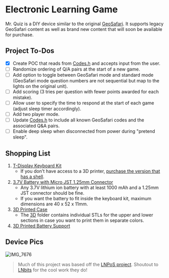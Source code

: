 # Electronic Learning Game
Mr. Quiz is a DIY device similar to the original [GeoSafari](https://en.wikipedia.org/wiki/GeoSafari). It supports legacy GeoSafari content as well as brand new content that will soon be available for purchase.

## Project To-Dos
- [x] Create POC that reads from [Codes.h](Codes.h) and accepts input from the user.
- [ ] Randomize ordering of Q/A pairs at the start of a new game.
- [ ] Add option to toggle between GeoSafari mode and standard mode (GeoSafari mode question numbers are not sequential but map to the lights on the original unit).
- [ ] Add scoring (3 tries per question with fewer points awarded for each mistake).
- [ ] Allow user to specify the time to respond at the start of each game (adjust sleep timer accordingly).
- [ ] Add two player mode.
- [ ] Update [Codes.h](Codes.h) to include all known GeoSafari codes and the associated Q&A pairs.
- [ ] Enable deep sleep when disconnected from power during "pretend sleep".

## Shopping List
1. [T-Display Keyboard Kit](https://a.aliexpress.com/_mNxfdco)
   - If you don't have access to a 3D printer, [purchase the version that has a shell](https://www.aliexpress.us/item/3256803403391540.html).
1. [3.7V Battery with Micro JST 1.25mm Connector](https://a.co/d/82xNgZM)
   - Any 3.7V lithium ion battery with at least 1000 mAh and a 1.25mm JST connector should be fine.
   - If you want the battery to fit inside the keyboard kit, maximum dimensions are 40 x 52 x 11mm. 
1. [3D Printed Case](3D/keyboard-case.stl)
   - The [3D](3D) folder contains individual STLs for the upper and lower sections in case you want to print them in separate colors. 
3. [3D Printed Battery Support](3D/battery-support.stl)

## Device Pics

![IMG_7676](https://user-images.githubusercontent.com/7928540/228622020-f4648935-bd6c-4215-b299-7fe03483bc62.jpg)

> Much of this project was based off the [LNPoS project](https://github.com/lnbits/lnpos/tree/main). Shoutout to [LNbits](https://github.com/lnbits) for the cool work they do!
